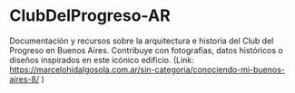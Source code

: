 # ClubDelProgreso-AR
Documentación y recursos sobre la arquitectura e historia del Club del Progreso en Buenos Aires. Contribuye con fotografías, datos históricos o diseños inspirados en este icónico edificio. (Link: https://marcelohidalgosola.com.ar/sin-categoria/conociendo-mi-buenos-aires-8/ )
